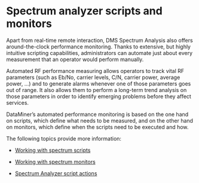 # Spectrum analyzer scripts and monitors

Apart from real-time remote interaction, DMS Spectrum Analysis also offers around-the-clock performance monitoring. Thanks to extensive, but highly intuitive scripting capabilities, administrators can automate just about every measurement that an operator would perform manually.

Automated RF performance measuring allows operators to track vital RF parameters (such as Eb/No, carrier levels, C/N, carrier power, average power, ...) and to generate alarms whenever one of those parameters goes out of range. It also allows them to perform a long-term trend analysis on those parameters in order to identify emerging problems before they affect services.

DataMiner’s automated performance monitoring is based on the one hand on scripts, which define what needs to be measured, and on the other hand on monitors, which define when the scripts need to be executed and how.

The following topics provide more information:

- [Working with spectrum scripts](Working_with_spectrum_scripts.md)

- [Working with spectrum monitors](Working_with_spectrum_monitors.md)

- [Spectrum Analyzer script actions](Spectrum_Analyzer_script_actions.md)
